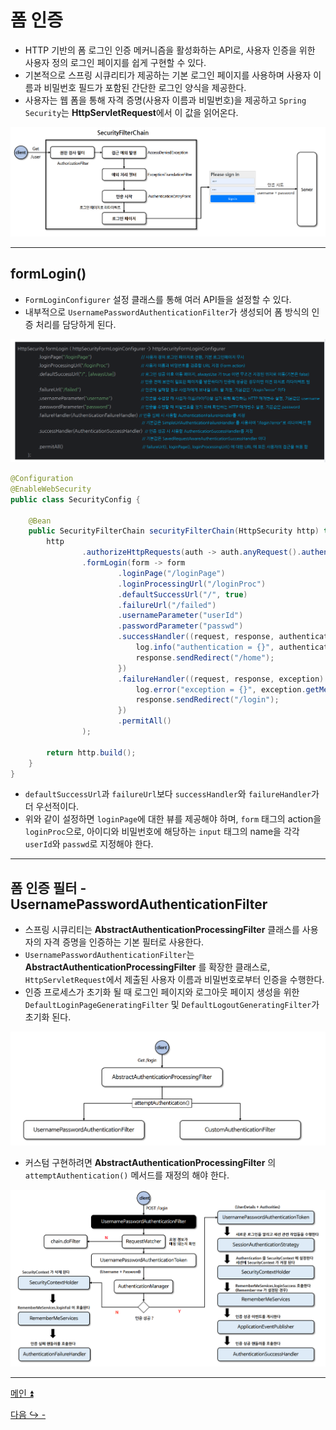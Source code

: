 # 폼 인증

- HTTP 기반의 폼 로그인 인증 메커니즘을 활성화하는 API로, 사용자 인증을 위한 사용자 정의 로그인 페이지를 쉽게 구현할 수 있다.
- 기본적으로 스프링 시큐리티가 제공하는 기본 로그인 페이지를 사용하며 사용자 이름과 비밀번호 필드가 포함된 간단한 로그인 양식을 제공한다.
- 사용자는 웹 폼을 통해 자격 증명(사용자 이름과 비밀번호)을 제공하고 `Spring Security`는 **HttpServletRequest**에서 이 값을 읽어온다.

![img.png](image/img.png)

---
## formLogin()

- `FormLoginConfigurer` 설정 클래스를 통해 여러 API들을 설정할 수 있다.
- 내부적으로 `UsernamePasswordAuthenticationFilter`가 생성되어 폼 방식의 인증 처리를 담당하게 된다.

![img_1.png](image/img_1.png)

```java
@Configuration
@EnableWebSecurity
public class SecurityConfig {

    @Bean
    public SecurityFilterChain securityFilterChain(HttpSecurity http) throws Exception {
        http
                .authorizeHttpRequests(auth -> auth.anyRequest().authenticated())
                .formLogin(form -> form
                        .loginPage("/loginPage")
                        .loginProcessingUrl("/loginProc")
                        .defaultSuccessUrl("/", true)
                        .failureUrl("/failed")
                        .usernameParameter("userId")
                        .passwordParameter("passwd")
                        .successHandler((request, response, authentication) -> {
                            log.info("authentication = {}", authentication);
                            response.sendRedirect("/home");
                        })
                        .failureHandler((request, response, exception) -> {
                            log.error("exception = {}", exception.getMessage());
                            response.sendRedirect("/login");
                        })
                        .permitAll()
                );

        return http.build();
    }
}
```
- `defaultSuccessUrl`과 `failureUrl`보다 `successHandler`와 `failureHandler`가 더 우선적이다.
- 위와 같이 설정하면 `loginPage`에 대한 뷰를 제공해야 하며, `form` 태그의 action을 `loginProc`으로, 아이디와 비밀번호에 해당하는 `input` 태그의 name을 각각 `userId`와 `passwd`로 지정해야 한다.

---
## 폼 인증 필터 - UsernamePasswordAuthenticationFilter

- 스프링 시큐리티는 **AbstractAuthenticationProcessingFilter** 클래스를 사용자의 자격 증명을 인증하는 기본 필터로 사용한다.
- `UsernamePasswordAuthenticationFilter`는 **AbstractAuthenticationProcessingFilter** 를 확장한 클래스로, `HttpServletRequest`에서 제출된 사용자 이름과 비밀번호로부터 인증을 수행한다.
- 인증 프로세스가 초기화 될 때 로그인 페이지와 로그아웃 페이지 생성을 위한 `DefaultLoginPageGeneratingFilter` 및 `DefaultLogoutGeneratingFilter`가 초기화 된다.

![img_2.png](image/img_2.png)

- 커스텀 구현하려면 **AbstractAuthenticationProcessingFilter** 의 `attemptAuthentication()` 메서드를 재정의 해야 한다. 

![img_3.png](image/img_3.png)

---

[메인 ⏫](https://github.com/genesis12345678/TIL/blob/main/Spring/security/main.md)

[다음 ↪️ - ]()